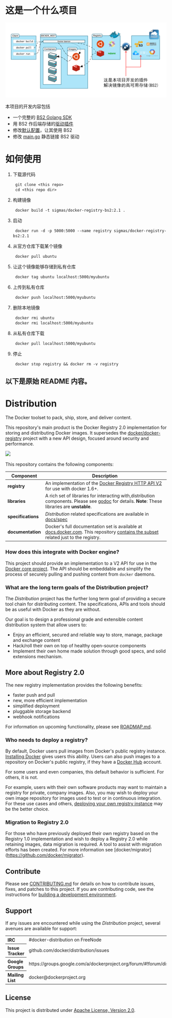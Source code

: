 # 这是一个什么项目

![What is this project](docker-registry-bs2.png)

本项目的开发内容包括

* 一个完整的 [BS2 Golang SDK](Godeps/_workspace/src/github.com/aclisp/go-bs2/)
* 用 BS2 作后端存储的[驱动插件](registry/storage/driver/bs2/)
* 修改[默认配置](cmd/registry/config-dev.yml)，让其使用 BS2
* 修改 [main.go](cmd/registry/main.go) 静态链接 BS2 驱动

# 如何使用

1. 下载源代码

        git clone <this repo>
        cd <this repo dir>

1. 构建镜像

        docker build -t sigmas/docker-registry-bs2:2.1 .

1. 启动

        docker run -d -p 5000:5000 --name registry sigmas/docker-registry-bs2:2.1

1. 从官方仓库下载某个镜像

        docker pull ubuntu

1. 让这个镜像能够存储到私有仓库

        docker tag ubuntu localhost:5000/myubuntu

1. 上传到私有仓库

        docker push localhost:5000/myubuntu

1. 删除本地镜像

        docker rmi ubuntu
        docker rmi localhost:5000/myubuntu

1. 从私有仓库下载

        docker pull localhost:5000/myubuntu

1. 停止

        docker stop registry && docker rm -v registry


以下是原始 README 内容。
---

# Distribution

The Docker toolset to pack, ship, store, and deliver content.

This repository's main product is the Docker Registry 2.0 implementation
for storing and distributing Docker images. It supersedes the [docker/docker-
registry](https://github.com/docker/docker-registry) project with a new API
design, focused around security and performance.

<img src="https://www.docker.com/sites/default/files/oyster-registry-3.png" width=200px/>

This repository contains the following components:

|**Component**       |Description                                                                                                                                                                                         |
|--------------------|----------------------------------------------------------------------------------------------------------------------------------------------------------------------------------------------------|
| **registry**       | An implementation of the [Docker Registry HTTP API V2](docs/spec/api.md) for use with docker 1.6+.                                                                                                  |
| **libraries**      | A rich set of libraries for interacting with,distribution components. Please see [godoc](http://godoc.org/github.com/docker/distribution) for details. **Note**: These libraries are **unstable**. |
| **specifications** | _Distribution_ related specifications are available in [docs/spec](docs/spec)                                                                                                                        |
| **documentation**  | Docker's full documentation set is available at [docs.docker.com](http://docs.docker.com). This repository [contains the subset](docs/index.md) related just to the registry.                                                                                                                                          |

### How does this integrate with Docker engine?

This project should provide an implementation to a V2 API for use in the [Docker
core project](https://github.com/docker/docker). The API should be embeddable
and simplify the process of securely pulling and pushing content from `docker`
daemons.

### What are the long term goals of the Distribution project?

The _Distribution_ project has the further long term goal of providing a
secure tool chain for distributing content. The specifications, APIs and tools
should be as useful with Docker as they are without.

Our goal is to design a professional grade and extensible content distribution
system that allow users to:

* Enjoy an efficient, secured and reliable way to store, manage, package and
  exchange content
* Hack/roll their own on top of healthy open-source components
* Implement their own home made solution through good specs, and solid
  extensions mechanism.

## More about Registry 2.0

The new registry implementation provides the following benefits:

- faster push and pull
- new, more efficient implementation
- simplified deployment
- pluggable storage backend
- webhook notifications

For information on upcoming functionality, please see [ROADMAP.md](ROADMAP.md).

### Who needs to deploy a registry?

By default, Docker users pull images from Docker's public registry instance.
[Installing Docker](http://docs.docker.com/installation) gives users this
ability. Users can also push images to a repository on Docker's public registry,
if they have a [Docker Hub](https://hub.docker.com/) account. 

For some users and even companies, this default behavior is sufficient. For
others, it is not. 

For example, users with their own software products may want to maintain a
registry for private, company images. Also, you may wish to deploy your own
image repository for images used to test or in continuous integration. For these
use cases and others, [deploying your own registry instance](docs/deploying.md)
may be the better choice.

### Migration to Registry 2.0

For those who have previously deployed their own registry based on the Registry
1.0 implementation and wish to deploy a Registry 2.0 while retaining images,
data migration is required. A tool to assist with migration efforts has been
created. For more information see [docker/migrator]
(https://github.com/docker/migrator).

## Contribute

Please see [CONTRIBUTING.md](CONTRIBUTING.md) for details on how to contribute
issues, fixes, and patches to this project. If you are contributing code, see
the instructions for [building a development environment](docs/building.md).

## Support

If any issues are encountered while using the _Distribution_ project, several
avenues are available for support:

<table>
<tr>
	<th align="left">
	IRC
	</th>
	<td>
	#docker-distribution on FreeNode
	</td>
</tr>
<tr>
	<th align="left">
	Issue Tracker
	</th>
	<td>
	github.com/docker/distribution/issues
	</td>
</tr>
<tr>
	<th align="left">
	Google Groups
	</th>
	<td>
	https://groups.google.com/a/dockerproject.org/forum/#!forum/distribution
	</td>
</tr>
<tr>
	<th align="left">
	Mailing List
	</th>
	<td>
	docker@dockerproject.org
	</td>
</tr>
</table>


## License

This project is distributed under [Apache License, Version 2.0](LICENSE.md).
